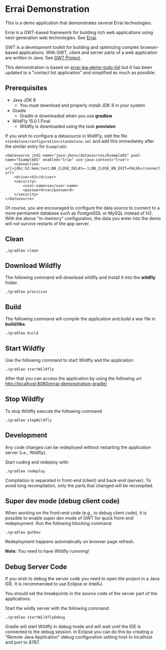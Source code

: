 # Errai Demonstration

This is a demo application that demonstrates several Errai technologies.

Errai is a GWT-based framework for building rich web applications using next-generation web technologies. See [Errai](http://erraiframework.org).

GWT is a development toolkit for building and optimizing complex browser-based applications. With GWT, client and server parts of a web application are written in Java. 
See [GWT Project](http://www.gwtproject.org). 

This demonstration is based on [errai-jpa-demo-todo-list](https://github.com/errai/errai/tree/master/errai-demos/errai-jpa-demo-todo-list) 
but it has been updated to a "contact list application" and simplified as much as possible. 

## Prerequisites

 * Java JDK 8
    * You must download and properly install JDK 8 in your system   
 * Gradle
    * Gradle is downloaded when you use **gradlew**
 * WildFly 15.0.1.Final 
    * Wildfly is downloaded using the task **provision**

If you wish to configure a datasource in WidlFly, edit the file `standalone/configuration/standalone.xml`
and add this immediately after the similar entry for `ExampleDS`:

    <datasource jndi-name="java:jboss/datasources/ExampleDS" pool-name="ExampleDS" enabled="true" use-java-context="true">
        <connection-url>jdbc:h2:mem:test;DB_CLOSE_DELAY=-1;DB_CLOSE_ON_EXIT=FALSE</connection-url>
        <driver>h2</driver>
        <security>
            <user-name>sa</user-name>
            <password>sa</password>
        </security>
    </datasource>

Of course, you are encouraged to configure the data source to connect to a more permanent database
such as PostgreSQL or MySQL instead of H2. With the above "in-memory" configuration, the data you
enter into the demo will not survive restarts of the app server.

## Clean

    ./gradlew clean


## Download Wildfly

The following command will download wildfly and install it into the **wildfly** folder. 

    ./gradlew provision

## Build

The following command will compile the application and build a war file in **build/libs**.

    ./gradlew build    

## Start Wildfly

Use the following command to start Wildfly and the application

    ./gradlew startWildfly

After that you can access the application by using the following url: [http://localhost:8080/errai-demonstration-gradle/](http://localhost:8080/errai-demonstration-gradle/)

## Stop Wildfly

To stop Wildfly execute the following command

    ./gradlew stopWildfly

## Development

Any code changes can be redeployed without restarting the application server (i.e., 
Wildfly).

Start coding and redeploy with:

    ./gradlew redeploy

Compilation is separated in front-end (client) and back-end (server).
To avoid long recompilation, only the parts that changed will be recompiled.

## Super dev mode (debug client code)

When working on the front-end code (e.g., to debug client code), it is possible to enable super dev mode of GWT for quick front-end redeployment.
Run the following blocking command:

    ./gradlew gwtDev

Redeployment happens automatically on browser page refresh.

**Note:** You need to have Wildfly runnning!

Debug Server Code
-----------------

If you wish to debug the server code you need to open the project in a Java IDE. It 
is recommended to use Eclipse or IntelliJ.

You should set the breakpoints in the source code of the server part of the applications.

Start the wildly server with the following command:

    ./gradlew startWildflyDebug

Gradle will start Wildfly in debug mode and will wait until the IDE is connected to the debug 
session. In Eclipse you can do this by creating a "Remote Java Application" debug configuration setting host 
to localhost and port to 8787.

